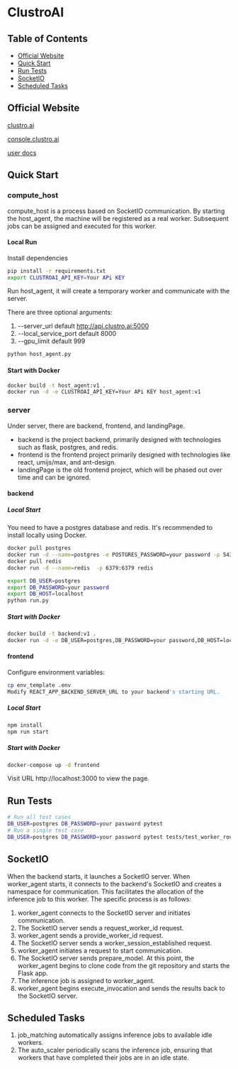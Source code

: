 # ClustroAI

## Table of Contents

* [Official Website](#Official-Website)
* [Quick Start](#Quick-Start)
* [Run Tests](#Run-Tests)
* [SocketIO](#SocketIO)
* [Scheduled Tasks](#Scheduled-Tasks)

## Official Website
[clustro.ai](https://www.clustro.ai/)

[console.clustro.ai](https://console.clustro.ai/)

[user docs](https://docs.clustro.ai/)


## Quick Start

### compute_host
compute_host is a process based on SocketIO communication. By starting the host_agent, the machine will be registered as a real worker. Subsequent jobs can be assigned and executed for this worker.

#### Local Run
Install dependencies
```bash
pip install -r requirements.txt
export CLUSTROAI_API_KEY=Your APi KEY
```
Run host_agent, it will create a temporary worker and communicate with the server.

There are three optional arguments:
1. --server_url   default  http://api.clustro.ai:5000
2. --local_service_port default 8000
3. --gpu_limit default 999
```python
python host_agent.py
```

#### Start with Docker
```bash
docker build -t host_agent:v1 .
docker run -d -e CLUSTROAI_API_KEY=Your APi KEY host_agent:v1
```

### server
Under server, there are backend, frontend, and landingPage.

* backend is the project backend, primarily designed with technologies such as flask, postgres, and redis.
* frontend is the frontend project primarily designed with technologies like react, umijs/max, and ant-design.
* landingPage is the old frontend project, which will be phased out over time and can be ignored.
#### backend
##### Local Start
You need to have a postgres database and redis. It's recommended to install locally using Docker.
```bash
docker pull postgres
docker run -d --name=postgres -e POSTGRES_PASSWORD=your password -p 5432:5432 postgres
docker pull redis
docker run -d --name=redis  -p 6379:6379 redis

export DB_USER=postgres
export DB_PASSWORD=your password  
export DB_HOST=localhost
python run.py
```

##### Start with Docker
```bash
docker build -t backend:v1 .
docker run -d -e DB_USER=postgres,DB_PASSWORD=your password,DB_HOST=localhost backend:v1
```

#### frontend
Configure environment variables:
```bash
cp env_template .env
Modify REACT_APP_BACKEND_SERVER_URL to your backend's starting URL.
```
##### Local Start
```bash
npm install 
npm run start
```
##### Start with Docker
```bash
docker-compose up -d frontend
```
Visit URL http://localhost:3000 to view the page.

## Run Tests
```bash
# Run all test cases
DB_USER=postgres DB_PASSWORD=your password pytest
# Run a single test case
DB_USER=postgres DB_PASSWORD=your password pytest tests/test_worker_routes.py::test_update_worker
```

## SocketIO
When the backend starts, it launches a SocketIO server. When worker_agent starts, it connects to the backend's SocketIO and creates a namespace for communication. This facilitates the allocation of the inference job to this worker. The specific process is as follows:
1. worker_agent connects to the SocketIO server and initiates communication.
2. The SocketIO server sends a request_worker_id request.
3. worker_agent sends a provide_worker_id request.
4. The SocketIO server sends a worker_session_established request.
5. worker_agent initiates a request to start communication.
6. The SocketIO server sends prepare_model. At this point, the worker_agent begins to clone code from the git repository and starts the Flask app.
7. The inference job is assigned to worker_agent.
8. worker_agent begins execute_invocation and sends the results back to the SocketIO server.

## Scheduled Tasks
1. job_matching automatically assigns inference jobs to available idle workers.
2. The auto_scaler periodically scans the inference job, ensuring that workers that have completed their jobs are in an idle state.
